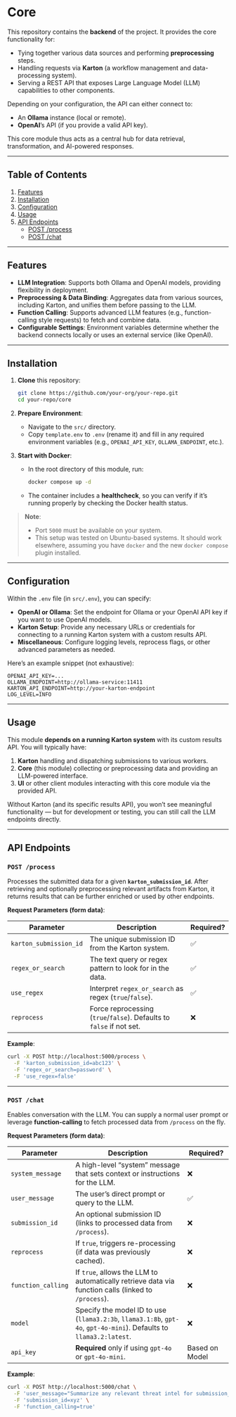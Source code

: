 # Core

This repository contains the **backend** of the project. It provides the core functionality for:
- Tying together various data sources and performing **preprocessing** steps.
- Handling requests via **Karton** (a workflow management and data-processing system).
- Serving a REST API that exposes Large Language Model (LLM) capabilities to other components.

Depending on your configuration, the API can either connect to:
- An **Ollama** instance (local or remote).
- **OpenAI**’s API (if you provide a valid API key).

This core module thus acts as a central hub for data retrieval, transformation, and AI-powered responses.

---

## Table of Contents
1. [Features](#features)
2. [Installation](#installation)
3. [Configuration](#configuration)
4. [Usage](#usage)
5. [API Endpoints](#api-endpoints)
   - [POST /process](#post-process)
   - [POST /chat](#post-chat)

---

## Features
- **LLM Integration**: Supports both Ollama and OpenAI models, providing flexibility in deployment.
- **Preprocessing & Data Binding**: Aggregates data from various sources, including Karton, and unifies them before passing to the LLM.
- **Function Calling**: Supports advanced LLM features (e.g., function-calling style requests) to fetch and combine data.
- **Configurable Settings**: Environment variables determine whether the backend connects locally or uses an external service (like OpenAI).

---

## Installation
1. **Clone** this repository:

   ```bash
   git clone https://github.com/your-org/your-repo.git
   cd your-repo/core
   ```

2. **Prepare Environment**:
   - Navigate to the `src/` directory.
   - Copy `template.env` to `.env` (rename it) and fill in any required environment variables (e.g., `OPENAI_API_KEY`, `OLLAMA_ENDPOINT`, etc.).

3. **Start with Docker**:
   - In the root directory of this module, run:
     ```bash
     docker compose up -d
     ```
   - The container includes a **healthcheck**, so you can verify if it’s running properly by checking the Docker health status.

> **Note**:  
> - Port `5000` must be available on your system.  
> - This setup was tested on Ubuntu-based systems. It should work elsewhere, assuming you have `docker` and the new `docker compose` plugin installed.

---

## Configuration
Within the `.env` file (in `src/.env`), you can specify:

- **OpenAI or Ollama**: Set the endpoint for Ollama or your OpenAI API key if you want to use OpenAI models.
- **Karton Setup**: Provide any necessary URLs or credentials for connecting to a running Karton system with a custom results API.
- **Miscellaneous**: Configure logging levels, reprocess flags, or other advanced parameters as needed.

Here’s an example snippet (not exhaustive):

```
OPENAI_API_KEY=...
OLLAMA_ENDPOINT=http://ollama-service:11411
KARTON_API_ENDPOINT=http://your-karton-endpoint
LOG_LEVEL=INFO
```

---

## Usage
This module **depends on a running Karton system** with its custom results API. You will typically have:
1. **Karton** handling and dispatching submissions to various workers.
2. **Core** (this module) collecting or preprocessing data and providing an LLM-powered interface.
3. **UI** or other client modules interacting with this core module via the provided API.

Without Karton (and its specific results API), you won’t see meaningful functionality — but for development or testing, you can still call the LLM endpoints directly.

---

## API Endpoints

### `POST /process`
Processes the submitted data for a given **`karton_submission_id`**. After retrieving and optionally preprocessing relevant artifacts from Karton, it returns results that can be further enriched or used by other endpoints.

**Request Parameters (form data)**:

| **Parameter**          | **Description**                                                                                   | **Required?** |
|------------------------|---------------------------------------------------------------------------------------------------|---------------|
| `karton_submission_id` | The unique submission ID from the Karton system.                                                 | ✅            |
| `regex_or_search`      | The text query or regex pattern to look for in the data.                                          | ✅            |
| `use_regex`            | Interpret `regex_or_search` as regex (`true`/`false`).                                            | ✅            |
| `reprocess`            | Force reprocessing (`true`/`false`). Defaults to `false` if not set.                              | ❌            |

**Example**:
```bash
curl -X POST http://localhost:5000/process \
  -F 'karton_submission_id=abc123' \
  -F 'regex_or_search=password' \
  -F 'use_regex=false'
```

---

### `POST /chat`
Enables conversation with the LLM. You can supply a normal user prompt or leverage **function-calling** to fetch processed data from `/process` on the fly.

**Request Parameters (form data)**:

| **Parameter**       | **Description**                                                                                          | **Required?** |
|---------------------|----------------------------------------------------------------------------------------------------------|---------------|
| `system_message`    | A high-level “system” message that sets context or instructions for the LLM.                             | ❌            |
| `user_message`      | The user’s direct prompt or query to the LLM.                                                            | ✅            |
| `submission_id`     | An optional submission ID (links to processed data from `/process`).                                     | ❌            |
| `reprocess`         | If `true`, triggers re-processing (if data was previously cached).                                       | ❌            |
| `function_calling`  | If `true`, allows the LLM to automatically retrieve data via function calls (linked to `/process`).       | ❌            |
| `model`             | Specify the model ID to use (`llama3.2:3b`, `llama3.1:8b`, `gpt-4o`, `gpt-4o-mini`). Defaults to `llama3.2:latest`. | ❌ |
| `api_key`           | **Required** only if using `gpt-4o` or `gpt-4o-mini`.                                                    | Based on Model |

**Example**:
```bash
curl -X POST http://localhost:5000/chat \
  -F 'user_message="Summarize any relevant threat intel for submission_id xyz"' \
  -F 'submission_id=xyz' \
  -F 'function_calling=true'
```

